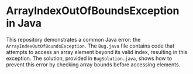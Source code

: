 # ArrayIndexOutOfBoundsException in Java
This repository demonstrates a common Java error: the `ArrayIndexOutOfBoundsException`.  The `Bug.java` file contains code that attempts to access an array element beyond its valid index, resulting in this exception. The solution, provided in `BugSolution.java`, shows how to prevent this error by checking array bounds before accessing elements.